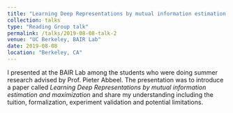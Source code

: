 ```yaml
---
title: "Learning Deep Representations by mutual information estimation and maximization"
collection: talks
type: "Reading Group talk"
permalink: /talks/2019-08-08-talk-2
venue: "UC Berkeley, BAIR Lab"
date: 2019-08-08
location: "Berkeley, CA"
---
```


I presented at the BAIR Lab among the students who were doing summer research advised by Prof. Pieter Abbeel. The presentation was to introduce a paper called _Learning Deep Representations by mutual information estimation and maximization_ and share my understanding including the tuition, formalization, experiment validation and potential limitations. 

